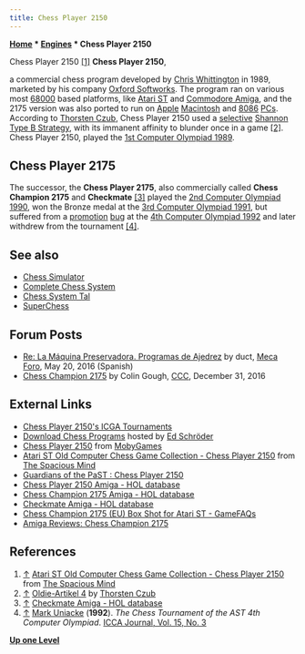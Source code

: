 ```yaml
---
title: Chess Player 2150
---
```

**[Home](Home "Home") * [Engines](Engines "Engines") * Chess Player 2150**

[](http://www.spacious-mind.com/html/atari_st_chess_player_2150.html) Chess Player 2150 <a id="cite-note-1" href="#cite-ref-1">[1]</a>
**Chess Player 2150**,

a commercial chess program developed by [Chris Whittington](Chris_Whittington "Chris Whittington") in 1989, marketed by his company [Oxford Softworks](Oxford_Softworks "Oxford Softworks"). The program ran on various most [68000](68000 "68000") based platforms, like [Atari ST](Atari_ST "Atari ST") and [Commodore Amiga](Amiga "Amiga"), and the 2175 version was also ported to run on [Apple](index.php?title=Apple&action=edit&redlink=1 "Apple (page does not exist)") [Macintosh](Macintosh "Macintosh") and [8086](8086 "8086") [PCs](IBM_PC "IBM PC"). According to [Thorsten Czub](Thorsten_Czub "Thorsten Czub"), Chess Player 2150 used a [selective](Selectivity "Selectivity") [Shannon Type B Strategy](Type_B_Strategy "Type B Strategy"), with its immanent affinity to blunder once in a game <a id="cite-note-2" href="#cite-ref-2">[2]</a>. Chess Player 2150, played the [1st Computer Olympiad 1989](1st_Computer_Olympiad#Chess "1st Computer Olympiad").

## Chess Player 2175

The successor, the **Chess Player 2175**, also commercially called **Chess Champion 2175** and **Checkmate** <a id="cite-note-3" href="#cite-ref-3">[3]</a> played the [2nd Computer Olympiad 1990](2nd_Computer_Olympiad#Chess "2nd Computer Olympiad"), won the Bronze medal at the [3rd Computer Olympiad 1991](3rd_Computer_Olympiad#Chess "3rd Computer Olympiad"), but suffered from a [promotion](Promotions "Promotions") [bug](Engine_Testing#bugs "Engine Testing") at the [4th Computer Olympiad 1992](4th_Computer_Olympiad#Chess "4th Computer Olympiad") and later withdrew from the tournament <a id="cite-note-4" href="#cite-ref-4">[4]</a>.

## See also

- [Chess Simulator](Chess_Simulator "Chess Simulator")
- [Complete Chess System](Complete_Chess_System "Complete Chess System")
- [Chess System Tal](Chess_System_Tal "Chess System Tal")
- [SuperChess](SuperChess "SuperChess")

## Forum Posts

- [Re: La Máquina Preservadora. Programas de Ajedrez](http://www.foro.meca-web.es/viewtopic.php?f=9&t=72&start=50#p9325) by duct, [Meca Foro](Computer_Chess_Forums "Computer Chess Forums"), May 20, 2016 (Spanish)
- [Chess Champion 2175](http://www.talkchess.com/forum/viewtopic.php?t=62671) by Colin Gough, [CCC](CCC "CCC"), December 31, 2016

## External Links

- [Chess Player 2150's ICGA Tournaments](https://www.game-ai-forum.org/icga-tournaments/program.php?id=322)
- [Download Chess Programs](http://www.top-5000.nl/cp.htm) hosted by [Ed Schröder](Ed_Schroder "Ed Schroder")
- [Chess Player 2150](http://www.mobygames.com/game/chess-player-2150) from [MobyGames](https://en.wikipedia.org/wiki/MobyGames)
- [Atari ST Old Computer Chess Game Collection - Chess Player 2150](http://www.spacious-mind.com/html/atari_st_chess_player_2150.html) from [The Spacious Mind](The_Spacious_Mind "The Spacious Mind")
- [Guardians of the PaST : Chess Player 2150](http://www.guardiansofthepast.co.uk/software.php?Version_ID=308)
- [Chess Player 2150 Amiga - HOL database](http://hol.abime.net/3004)
- [Chess Champion 2175 Amiga - HOL database](http://hol.abime.net/3003)
- [Checkmate Amiga - HOL database](http://hol.abime.net/3002)
- [Chess Champion 2175 (EU) Box Shot for Atari ST - GameFAQs](http://www.gamefaqs.com/ast/952038-chess-champion-2175/images/box-110034)
- [Amiga Reviews: Chess Champion 2175](http://www.amigareviews.leveluphost.com/ches2175.htm)

## References

1. <a id="cite-ref-1" href="#cite-note-1">↑</a> [Atari ST Old Computer Chess Game Collection - Chess Player 2150](http://www.spacious-mind.com/html/atari_st_chess_player_2150.html) from [The Spacious Mind](The_Spacious_Mind "The Spacious Mind")
1. <a id="cite-ref-2" href="#cite-note-2">↑</a> [Oldie-Artikel 4](http://thorstenczub.de/oldie4.html) by [Thorsten Czub](Thorsten_Czub "Thorsten Czub")
1. <a id="cite-ref-3" href="#cite-note-3">↑</a> [Checkmate Amiga - HOL database](http://hol.abime.net/3002)
1. <a id="cite-ref-4" href="#cite-note-4">↑</a> [Mark Uniacke](Mark_Uniacke "Mark Uniacke") (**1992**). *The Chess Tournament of the AST 4th Computer Olympiad*. [ICCA Journal, Vol. 15, No. 3](ICGA_Journal#15_3 "ICGA Journal")

**[Up one Level](Engines "Engines")**

